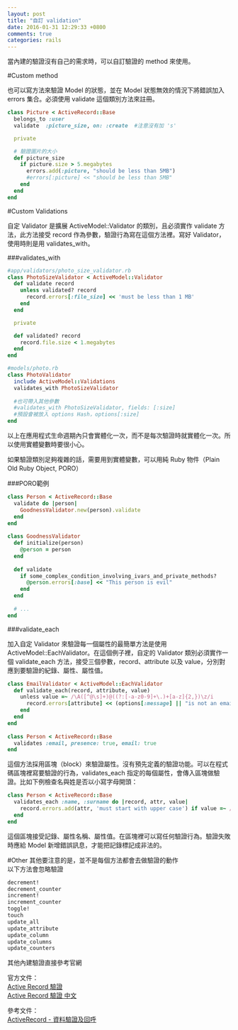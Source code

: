 ```yaml
---
layout: post
title: "自訂 validation"
date: 2016-01-31 12:29:33 +0800
comments: true
categories: rails
---
```


當內建的驗證沒有自己的需求時，可以自訂驗證的 method 來使用。

<!-- more -->


#Custom method

也可以寫方法來驗證 Model 的狀態，並在 Model 狀態無效的情況下將錯誤加入 errors 集合。必須使用 validate 這個類別方法來註冊。

```ruby
class Picture < ActiveRecord::Base
  belongs_to :user
  validate  :picture_size, on: :create  #注意沒有加 's'

  private

  # 驗證圖片的大小
  def picture_size
    if picture.size > 5.megabytes
      errors.add(:picture, "should be less than 5MB")
      #errors[:picture] << "should be less than 5MB"
    end
  end
end
```

#Custom Validations

自定 Validator 是擴展 ActiveModel::Validator 的類別，且必須實作 validate 方法，此方法接受 record 作為參數，驗證行為寫在這個方法裡。寫好 Validator，使用時則是用 validates_with。

###validates_with

```ruby
#app/validators/photo_size_validator.rb
class PhotoSizeValidator < ActiveModel::Validator
  def validate record
    unless validated? record
      record.errors[:file_size] << 'must be less than 1 MB'
    end
  end

  private

  def validated? record
    record.file.size < 1.megabytes
  end
end

#models/photo.rb
class PhotoValidator  
  include ActiveModel::Validations
  validates_with PhotoSizeValidator
  
  #也可帶入其他參數
  #validates_with PhotoSizeValidator, fields: [:size]
  #預設會被放入 options Hash，options[:size]
end
```

以上在應用程式生命週期內只會實體化一次，而不是每次驗證時就實體化一次。所以使用實體變數時要很小心。

如果驗證類別足夠複雜的話，需要用到實體變數，可以用純 Ruby 物件（Plain Old Ruby Object, PORO）

###PORO範例
```ruby
class Person < ActiveRecord::Base
  validate do |person|
    GoodnessValidator.new(person).validate
  end
end
 
class GoodnessValidator
  def initialize(person)
    @person = person
  end
 
  def validate
    if some_complex_condition_involving_ivars_and_private_methods?
      @person.errors[:base] << "This person is evil"
    end
  end
 
  # ...
end
```


###validate_each

加入自定 Validator 來驗證每一個屬性的最簡單方法是使用 ActiveModel::EachValidator。在這個例子裡，自定的 Validator 類別必須實作一個 validate_each 方法，接受三個參數，record、attribute 以及 value，分別對應到要驗證的紀錄、屬性、屬性值。

```ruby
class EmailValidator < ActiveModel::EachValidator
  def validate_each(record, attribute, value)
    unless value =~ /\A([^@\s]+)@((?:[-a-z0-9]+\.)+[a-z]{2,})\z/i
      record.errors[attribute] << (options[:message] || "is not an email")
    end
  end
end
 
class Person < ActiveRecord::Base
  validates :email, presence: true, email: true
end
```

這個方法採用區塊（block）來驗證屬性。沒有預先定義的驗證功能。可以在程式碼區塊裡寫要驗證的行為，validates_each 指定的每個屬性，會傳入區塊做驗證。比如下例檢查名與姓是否以小寫字母開頭：

```ruby
class Person < ActiveRecord::Base
  validates_each :name, :surname do |record, attr, value|
    record.errors.add(attr, 'must start with upper case') if value =~ /\A[[:lower:]]/
  end
end
```
這個區塊接受記錄、屬性名稱、屬性值。在區塊裡可以寫任何驗證行為。驗證失敗時應給 Model 新增錯誤訊息，才能把記錄標記成非法的。

#Other
其他要注意的是，並不是每個方法都會去做驗證的動作  
以下方法會忽略驗證

```ruby
decrement!
decrement_counter
increment!
increment_counter
toggle!
touch
update_all
update_attribute
update_column
update_columns
update_counters
```

其他內建驗證直接參考官網

官方文件：  
[Active Record 驗證](http://guides.rubyonrails.org/active_record_validations.html)  
[Active Record 驗證 中文](http://rails.ruby.tw/active_record_validations.html)

參考文件：  
[ActiveRecord - 資料驗證及回呼](https://ihower.tw/rails4/activerecord-lifecycle.html)